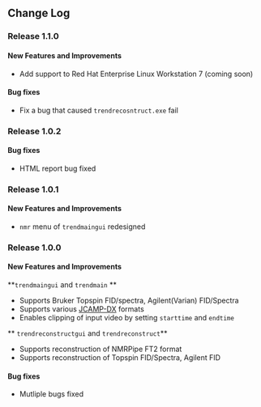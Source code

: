 ## Change Log

### Release 1.1.0 
#### New Features and Improvements
- Add support to Red Hat Enterprise Linux Workstation 7  (coming soon)

#### Bug fixes
- Fix a bug that caused `trendrecosntruct.exe` fail  

### Release 1.0.2
#### Bug fixes
- HTML report bug fixed  

### Release 1.0.1 
#### New Features and Improvements  
- `nmr` menu of `trendmaingui` redesigned 

### Release 1.0.0 
#### New Features and Improvements  
**`trendmaingui` and `trendmain` **
- Supports Bruker Topspin FID/spectra, Agilent(Varian) FID/Spectra
- Supports various [JCAMP-DX](https://badc.nerc.ac.uk/help/formats/jcamp_dx/) formats 
- Enables clipping of input video by setting `starttime` and `endtime`  

** `trendreconstructgui` and `trendreconstruct`**    
- Supports reconstruction of NMRPipe FT2 format
- Supports reconstruction of Topspin FID/Spectra, Agilent FID

#### Bug fixes
- Mutliple bugs fixed

